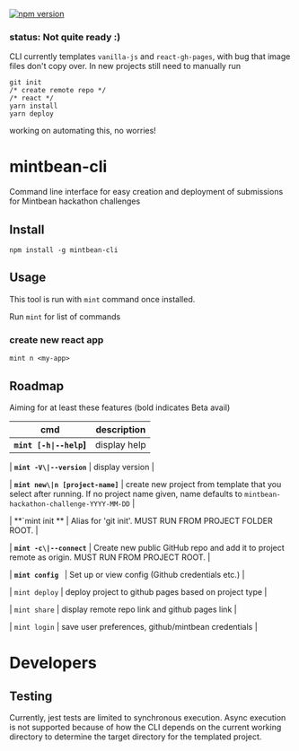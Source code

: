 [![npm version](https://badge.fury.io/js/mintbean-cli.svg)](https://badge.fury.io/js/mintbean-cli)
### status: Not quite ready :)
CLI currently templates `vanilla-js` and `react-gh-pages`, with bug that image files don't copy over. In new projects still need to manually run
```
git init
/* create remote repo */
/* react */
yarn install
yarn deploy
```
working on automating this, no worries!

# mintbean-cli

Command line interface for easy creation and deployment of submissions for Mintbean hackathon challenges

## Install

`npm install -g mintbean-cli`

## Usage

This tool is run with `mint` command once installed.

Run `mint` for list of commands

### create new react app

`mint n <my-app>`

## Roadmap

Aiming for at least these features (bold indicates Beta avail)

| cmd                              | description                                                                                                                    |
| -------------------------------- | ------------------------------------------------------------------------------------------------------------------------------ |
| **`mint [-h\|--help`]**          | display help                                                                                                                   |

| **`mint -V\|--version`**         | display version                                                                                                                |

| **`mint new\|n [project-name]`** | create new project from template that you select after running. If no project name given, name defaults to `mintbean-hackathon-challenge-YYYY-MM-DD` |


| **`mint init **          | Alias for 'git init'. MUST RUN FROM PROJECT FOLDER ROOT.                  |

| **`mint -c\|--connect`**          | Create new public GitHub repo and add it to project remote as origin. MUST RUN FROM PROJECT ROOT.                  |

| **`mint config `**      | Set up or view config (Github credentials etc.)                  |



| `mint deploy`                    | deploy project to github pages based on project type                                                                           |

| `mint share`                     | display remote repo link and github pages link                                                                                 |

| `mint login`                     | save user preferences, github/mintbean credentials                                                                             |

# Developers

## Testing

Currently, jest tests are limited to synchronous execution. Async execution is not supported because of how the CLI
depends on the current working directory to determine the target directory for the templated project.
